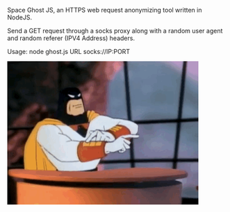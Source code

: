Space Ghost JS, an HTTPS web request anonymizing tool written in NodeJS.

Send a GET request through a socks proxy along with a random user agent and random referer (IPV4 Address) headers.

Usage: node ghost.js URL socks://IP:PORT

<img src="spaceG.gif" /> 

